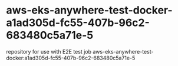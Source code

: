 # aws-eks-anywhere-test-docker-a1ad305d-fc55-407b-96c2-683480c5a71e-5
repository for use with E2E test job aws-eks-anywhere-test-docker:a1ad305d-fc55-407b-96c2-683480c5a71e-5
